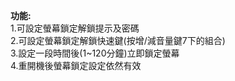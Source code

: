 **功能:**  
1.可設定螢幕鎖定解鎖提示及密碼  
2.可設定螢幕鎖定解鎖快速鍵(按增/減音量鍵7下的組合)  
3.設定一段時間後(1~120分鐘)立即鎖定螢幕  
4.重開機後螢幕鎖定設定依然有效